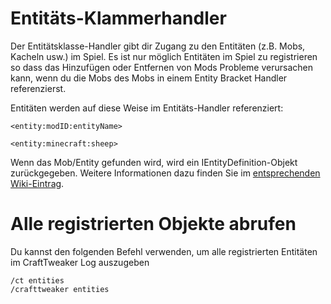 # Entitäts-Klammerhandler

Der Entitätsklasse-Handler gibt dir Zugang zu den Entitäten (z.B. Mobs, Kacheln usw.) im Spiel. Es ist nur möglich Entitäten im Spiel zu registrieren so dass das Hinzufügen oder Entfernen von Mods Probleme verursachen kann, wenn du die Mobs des Mobs in einem Entity Bracket Handler referenzierst.

Entitäten werden auf diese Weise im Entitäts-Handler referenziert:

```zenscript
<entity:modID:entityName>

<entity:minecraft:sheep>
```

Wenn das Mob/Entity gefunden wird, wird ein IEntityDefinition-Objekt zurückgegeben. Weitere Informationen dazu finden Sie im [entsprechenden Wiki-Eintrag](/Vanilla/Entities/IEntityDefinition/).

# Alle registrierten Objekte abrufen

Du kannst den folgenden Befehl verwenden, um alle registrierten Entitäten im CraftTweaker Log auszugeben

    /ct entities
    /crafttweaker entities